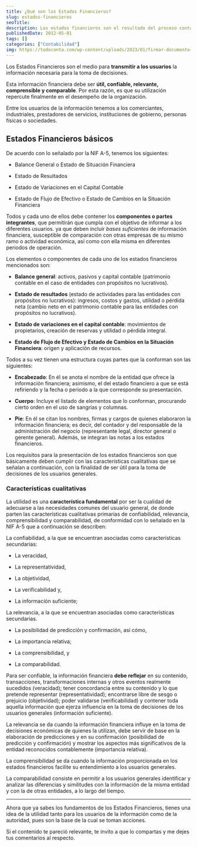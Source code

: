 ```yaml
---
title: ¿Qué son los Estados Financieros?
slug: estados-financieros
seoTitle: 
description: Los estados financieros son el resultado del proceso contable y sirven para transmitir la información necesaria para tomar decisiones.
publishedDate: 2012-05-01
tags: []
categories: ["Contabilidad"]
img: https://todoconta.com/wp-content/uploads/2023/01/firmar-documento-estados-financieros-legal.jpeg
---
```



Los Estados Financieros son el medio para **transmitir a los usuarios** la información necesaria para la toma de decisiones.




Esta información financiera debe ser **útil, confiable, relevante, comprensible y comparable**. Por esta razón, es que su utilización repercute finalmente en el desempeño de la organización.




Entre los usuarios de la información tenemos a los comerciantes, industriales, prestadores de servicios, instituciones de gobierno, personas físicas o sociedades.




Estados Financieros básicos
---------------------------




De acuerdo con lo señalado por la NIF A\-5, tenemos los siguientes:




* Balance General o Estado de Situación Financiera

* Estado de Resultados

* Estado de Variaciones en el Capital Contable

* Estado de Flujo de Efectivo o Estado de Cambios en la Situación Financiera




Todos y cada uno de ellos debe contener los **componentes o partes integrantes**, que permitirán que cumpla con el objetivo de informar a los diferentes usuarios. ya que deben incluir *bases suficientes* de información financiera, susceptible de comparación con otras empresas de su mismo ramo o actividad económica, así como con ella misma en diferentes periodos de operación.




Los elementos o componentes de cada uno de los estados financieros mencionados son:




* **Balance general**: activos, pasivos y capital contable (patrimonio contable en el caso de entidades con propósitos no lucrativos).

* **Estado de resultados** (estado de actividades para las entidades con propósitos no lucrativos): ingresos, costos y gastos, utilidad o pérdida neta (cambio neto en el patrimonio contable para las entidades con propósitos no lucrativos).

* **Estado de variaciones en el capital contable**: movimientos de propietarios, creación de reservas y utilidad o pérdida integral.

* **Estado de Flujo de Efectivo y Estado de Cambios en la Situación Financiera**: origen y aplicación de recursos.




Todos a su vez tienen una estructura cuyas partes que la conforman son las siguientes:




* **Encabezado**: En él se anota el nombre de la entidad que ofrece la información financiera; asimismo, el del estado financiero a que se está refiriendo y la fecha o periodo a la que corresponde su presentación.

* **Cuerpo**: Incluye el listado de elementos que lo conforman, procurando cierto orden en el uso de sangrías y columnas.

* **Pie**: En él se citan los nombres, firmas y cargos de quienes elaboraron la información financiera; es decir, del contador y del responsable de la administración del negocio (representante legal, director general o gerente general). Además, se integran las notas a los estados financieros.




Los requisitos para la presentación de los estados financieros son que básicamente deben cumplir con las características cualitativas que se señalan a continuación, con la finalidad de ser útil para la toma de decisiones de los usuarios generales.




### Características cualitativas




La utilidad es una **característica fundamental** por ser la cualidad de adecuarse a las necesidades comunes del usuario general, de donde parten las características cualitativas primarias de confiabilidad, relevancia, comprensibilidad y comparabilidad, de conformidad con lo señalado en la NIF A\-5 que a continuación se describen:




La confiabilidad, a la que se encuentran asociadas como características secundarias:




* La veracidad,

* La representatividad,

* La objetividad,

* La verificabilidad y,

* La información suficiente;




La relevancia, a la que se encuentran asociadas como características secundarias.




* La posibilidad de predicción y confirmación, así cómo,

* La importancia relativa;

* La comprensibilidad, y

* La comparabilidad.




Para ser confiable, la información financiera **debe reflejar** en su contenido, transacciones, transformaciones internas y otros eventos realmente sucedidos (veracidad); tener concordancia entre su contenido y lo que pretende representar (representatividad); encontrarse libre de sesgo o prejuicio (objetividad); poder validarse (verificabilidad) y contener toda aquella información que ejerza influencia en la toma de decisiones de los usuarios generales (información suficiente).




La relevancia se da cuando la información financiera influye en la toma de decisiones económicas de quienes la utilizan, debe servir de base en la elaboración de predicciones y en su confirmación (posibilidad de predicción y confirmación) y mostrar los aspectos más significativos de la entidad reconocidos contablemente (importancia relativa).




La comprensibilidad se da cuando la información proporcionada en los estados financieros facilite su entendimiento a los usuarios generales.




La comparabilidad consiste en permitir a los usuarios generales identificar y analizar las diferencias y similitudes con la información de la misma entidad y con la de otras entidades, a lo largo del tiempo.






---




Ahora que ya sabes los fundamentos de los Estados Financieros, tienes una idea de la utilidad tanto para los usuarios de la información como de la autoridad, pues son la base de la cual se toman acciones.




Si el contenido te pareció relevante, te invito a que lo compartas y me dejes tus comentarios al respecto.



